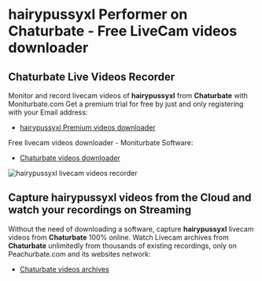 # hairypussyxl Performer on Chaturbate - Free LiveCam videos downloader

## Chaturbate Live Videos Recorder

Monitor and record livecam videos of **hairypussyxl** from **Chaturbate** with Moniturbate.com
Get a premium trial for free by just and only registering with your Email address:
* [hairypussyxl Premium videos downloader](https://moniturbate.com/request-demo-licence-key.html)

Free livecam videos downloader - Moniturbate Software:
* [Chaturbate videos downloader](https://moniturbate.com/moniturbate-download-software.html)

![hairypussyxl livecam videos recorder](https://peachurnet.com/templates/moniturbate-software.png)


## Capture hairypussyxl videos from the Cloud and watch your recordings on Streaming

Without the need of downloading a software, capture **hairypussyxl** livecam videos from **Chaturbate** 100% online.
Watch Livecam archives from **Chaturbate** unlimitedly from thousands of existing recordings, only on Peachurbate.com and its websites network:
* [Chaturbate videos archives](https://peachurnet.com/)